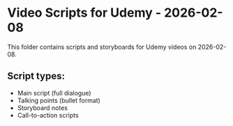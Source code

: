 # Video Scripts for Udemy - 2026-02-08

This folder contains scripts and storyboards for Udemy videos on 2026-02-08.

## Script types:
- Main script (full dialogue)
- Talking points (bullet format)
- Storyboard notes
- Call-to-action scripts
